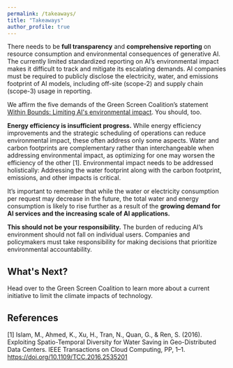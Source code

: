 ```yaml
---
permalink: /takeaways/
title: "Takeaways"
author_profile: true
---
```

There needs to be **full transparency** and **comprehensive reporting** on resource consumption and environmental consequences of generative AI. The currently limited standardized reporting on AI’s environmental impact makes it difficult to track and mitigate its escalating demands. AI companies must be required to publicly disclose the electricity, water, and emissions footprint of AI models, including off-site (scope-2) and supply chain (scope-3) usage in reporting. 

We affirm the five demands of the Green Screen Coalition’s statement [Within Bounds: Limiting AI's environmental impact](https://greenscreen.network/en/blog/within-bounds-limiting-ai-environmental-impact/). You should, too.

**Energy efficiency is insufficient progress.** While energy efficiency improvements and the strategic scheduling of operations can reduce environmental impact, these often address only some aspects. Water and carbon footprints are complementary rather than interchangeable when addressing environmental impact, as optimizing for one may worsen the efficiency of the other [1]. Environmental impact needs to be addressed holistically: Addressing the water footprint along with the carbon footprint, emissions, and other impacts is critical.

It’s important to remember that while the water or electricity consumption per request may decrease in the future, the total water and energy consumption is likely to rise further as a result of the **growing demand for AI services and the increasing scale of AI applications.**

**This should not be your responsibility.** The burden of reducing AI’s environment should not fall on individual users. Companies and policymakers must take responsibility for making decisions that prioritize environmental accountability.

## What's Next?
Head over to the Green Screen Coalition to learn more about a current initiative to limit the climate impacts of technology. 

## References
[1] Islam, M., Ahmed, K., Xu, H., Tran, N., Quan, G., & Ren, S. (2016). Exploiting Spatio-Temporal Diversity for Water Saving in Geo-Distributed Data Centers. IEEE Transactions on Cloud Computing, PP, 1–1. https://doi.org/10.1109/TCC.2016.2535201 
